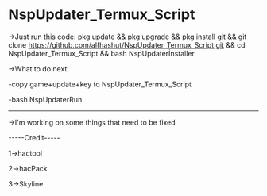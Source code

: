 # NspUpdater_Termux_Script

->Just run this code:
pkg update && pkg upgrade && pkg install git && git clone https://github.com/alfhashut/NspUpdater_Termux_Script.git && cd NspUpdater_Termux_Script && bash NspUpdaterİnstaller

->What to do next:

-copy game+update+key to NspUpdater_Termux_Script

-bash NspUpdaterRun

-------------------------

->I'm working on some things that need to be fixed

-----Credit-----

1->hactool

2->hacPack

3->Skyline
